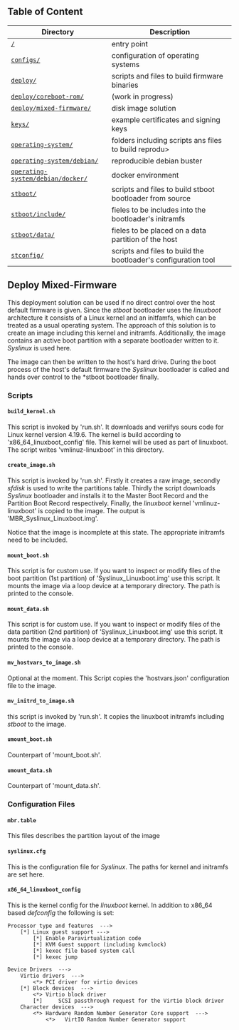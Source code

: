 ## Table of Content
Directory | Description
------------ | -------------
[`/`](../../README.md#scripts) | entry point
[`configs/`](../../configs/README.md#configs) | configuration of operating systems
[`deploy/`](../README.md#deploy) | scripts and files to build firmware binaries
[`deploy/coreboot-rom/`](../coreboot-rom/README.md#deploy-coreboot-rom) | (work in progress)
[`deploy/mixed-firmware/`](README.md#deploy-mixed-firmware) | disk image solution
[`keys/`](../../keys/README.md#keys) | example certificates and signing keys
[`operating-system/`](../../operating-system/README.md#operating-system) | folders including scripts ans files to build reprodu>
[`operating-system/debian/`](../../operating-system/debian/README.md#operating-system-debian) | reproducible debian buster
[`operating-system/debian/docker/`](../../operating-system/debian/docker/README.md#operating-system-debian-docker) | docker environment
[`stboot/`](../../stboot/README.md#stboot) | scripts and files to build stboot bootloader from source
[`stboot/include/`](../../stboot/include/README.md#stboot-include) | fieles to be includes into the bootloader's initramfs
[`stboot/data/`](../../stboot/data/README.md#stboot-data) | fieles to be placed on a data partition of the host
[`stconfig/`](../../stconfig/README.md#stconfig) | scripts and files to build the bootloader's configuration tool

## Deploy Mixed-Firmware
This deployment solution can be used if no direct control over the host default firmware is given. Since the *stboot* bootloader uses the *linuxboot* architecture it consists of a Linux kernel and an initfamfs, which can be treated as a usual operating system. The approach of this solution is to create an image including this kernel and initramfs. Additionally, the image contains an active boot partition with a separate bootloader written to it. *Syslinux* is used here.

The image can then be written to the host's hard drive. During the boot process of the host's default firmware the *Syslinux* bootloader is called and hands over control to the *stboot bootloader finally.

### Scripts
#### `build_kernel.sh`
This script is invoked by 'run.sh'. It downloads and veriifys sours code for Linux kernel version 4.19.6. The kernel is build according to 'x86_64_linuxboot_config' file. This kernel will be used as part of linuxboot. The script writes 'vmlinuz-linuxboot' in this directory.

#### `create_image.sh`
This script is invoked by 'run.sh'. Firstly it creates a raw image, secondly *sfdisk* is used to write the partitions table. Thirdly the script downloads *Syslinux* bootloader and installs it to the Master Boot Record and the Partition Boot Record respectively. Finally, the *linuxboot* kernel 'vmlinuz-linuxboot' is copied to the image. The output is 'MBR_Syslinux_Linuxboot.img'.

Notice that the image is incomplete at this state. The appropriate initramfs need to be included.

#### `mount_boot.sh`
This script is for custom use. If you want to inspect or modify files of the boot partition (1st partition) of 'Syslinux_Linuxboot.img' use this script. It mounts the image via a loop device at a temporary directory. The path is printed to the console.

#### `mount_data.sh`
This script is for custom use. If you want to inspect or modify files of the data partition (2nd partition) of 'Syslinux_Linuxboot.img' use this script. It mounts the image via a loop device at a temporary directory. The path is printed to the console.

#### `mv_hostvars_to_image.sh`
Optional at the moment. This Script copies the 'hostvars.json' configuration file to the image.

#### `mv_initrd_to_image.sh`
this script is invoked by 'run.sh'. It copies the linuxboot initramfs including *stboot* to the image.

#### `umount_boot.sh`
Counterpart of 'mount_boot.sh'.

#### `umount_data.sh`
Counterpart of 'mount_data.sh'.

### Configuration Files
#### `mbr.table`
This files describes the partition layout of the image

#### `syslinux.cfg`
This is the configuration file for *Syslinux*. The paths for kernel and initramfs are set here.

#### `x86_64_linuxboot_config`
This is the kernel config for the *linuxboot* kernel. In addition to x86_64 based *defconfig* the following is set:
```
Processor type and features  --->
    [*] Linux guest support --->
        [*] Enable Paravirtualization code
        [*] KVM Guest support (including kvmclock)
        [*] kexec file based system call
        [*] kexec jump     

Device Drivers  --->
    Virtio drivers  --->
        <*> PCI driver for virtio devices
    [*] Block devices  --->
        <*> Virtio block driver
        [*]     SCSI passthrough request for the Virtio block driver 
    Character devices  --->
        <*> Hardware Random Number Generator Core support  --->
            <*>   VirtIO Random Number Generator support
```
